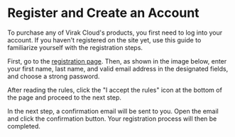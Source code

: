 # Register and Create an Account

To purchase any of Virak Cloud's products, you first need to log into your account. If you haven't registered on the site yet, use this guide to familiarize yourself with the registration steps.

First, go to the [registration page](https://panel.virakcloud.com/user/register). Then, as shown in the image below, enter your first name, last name, and valid email address in the designated fields, and choose a strong password.

After reading the rules, click the "I accept the rules" icon at the bottom of the page and proceed to the next step.

<DarkModeImage
  dark-src="/images/guides/en/dark/user/register.webp"
  light-src="/images/guides/en/light/user/register.webp"
  alt="Registration"
/>

In the next step, a confirmation email will be sent to you. Open the email and click the confirmation button. Your registration process will then be completed.
